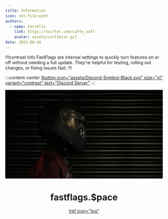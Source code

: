 ```yaml
---
title: Information
icon: rel-file-path	
authors:
  - name: Farrelle
    link: https://twitter.com/caffe_soft
    avatar: assets/cartikiss.gif
date: 2023-08-26
---
```


!!!contrast Info
FastFlags are internal settings to quickly turn features on or off without needing a full update. They're helpful for testing, rolling out changes, or fixing issues fast.
!!!

:::content-center
[!button icon="assets/Discord-Symbol-Black.svg" size="xl" variant="contrast" text="Discord Server"](https://discord.gg/6zqNQTSkrg)
:::

<div align="center">
  <img src="assets/pbc.png" width="512">

# fastflags.$pace

[!ref icon="log"](/logs/changelog.md)

</div>
